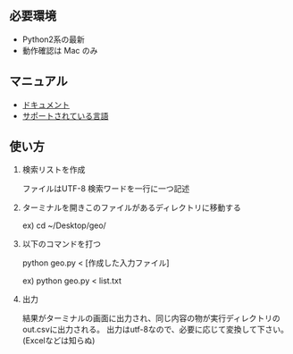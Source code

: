 ## 必要環境

+ Python2系の最新
+ 動作確認は Mac のみ

## マニュアル

+ [ドキュメント](https://developers.google.com/maps/documentation/geocoding/?hl=ja)
+ [サポートされている言語](https://spreadsheets.google.com/pub?key=p9pdwsai2hDMsLkXsoM05KQ&gid=1)

## 使い方


1. 検索リストを作成

	ファイルはUTF-8
	検索ワードを一行に一つ記述

2. ターミナルを開きこのファイルがあるディレクトリに移動する
	
	ex)
		cd ~/Desktop/geo/

3. 以下のコマンドを打つ

	python geo.py < \[作成した入力ファイル\]

	ex)
		python geo.py < list.txt

4. 出力

	結果がターミナルの画面に出力され、同じ内容の物が実行ディレクトリのout.csvに出力される。
	出力はutf-8なので、必要に応じて変換して下さい。(Excelなどは知らぬ)
